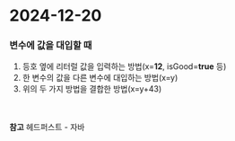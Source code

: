 # 2024-12-20
### 변수에 값을 대입할 때
1. 등호 옆에 리터럴 값을 입력하는 방법(x=**12**, isGood=**true** 등)
2. 한 변수의 값을 다른 변수에 대입하는 방법(x=y)
3. 위의 두 가지 방법을 결합한 방법(x=y+43)


<br><br>
**참고**
헤드퍼스트 - 자바
